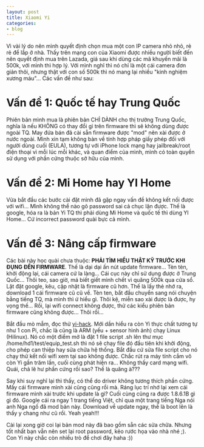 ```yaml
---
layout: post
title: Xiaomi Yi
categories:
- blog
---
```


Vì vài lý do nên mình quyết định chọn mua một con IP camera nhỏ nhỏ, rẻ rẻ để lắp ở nhà. Thấy trên mạng con của Xiaomi được nhiều người biết đến nên quyết định mua trên Lazada, giá sau khi dùng các mã khuyến mãi là 500k, với mình thì hợp lý. Với mình nghĩ thì nó chỉ là một cái camera đơn giản thôi, nhưng thật với con số 500k thì nó mang lại nhiều "kinh nghiệm xương máu"... Các vấn đề như sau:

Vấn đề 1: Quốc tế hay Trung Quốc 
================================

Phiên bản mình mua là phiên bản CHỈ DÀNH cho thị trường Trung Quốc, nghĩa là nếu KHÔNG có thay đổi gì trên firmware thì sẽ không dùng được ngoài TQ. May đứa bán đã cài sẵn firmware được "mod" nên xài được ở nước ngoài. Mình xin tạm không bàn về tính hợp pháp giấy phép đối với người dùng cuối (EULA), tương tự với iPhone lock mạng hay jailbreak/root điện thoại vì mỗi lúc mỗi khác, và quan điểm của mình, mình có toàn quyền sử dụng với phần cứng thuộc sở hữu của mình.

Vấn đề 2: Mi Home hay YI Home
=============================

Vừa bắt đầu các bước cài đặt mình đã gặp ngay vấn đề không kết nối được với wifi... Mình không thể nào gõ password sai cả chục lận được. Thế là google, hóa ra là bản Yi TQ thì phải dùng Mi Home và quốc tế thì dùng YI Home... Cứ incorrect password quài bực cả mình.

Vấn đề 3: Nâng cấp firmware
===========================

Các bài này học quài chưa thuộc: **PHẢI TÌM HIỂU THẬT KỸ TRƯỚC KHI ĐỤNG ĐẾN FIRMWARE**. Thế là dại dại ấn nút update firmware... Tèn tèn, khởi động lại, cái camera cứ la làng... Cái cục này chỉ sử dụng được ở Trung Quốc... Thôi teo, sao giờ, má biết giết mình chết vì quăng 500k qua cửa sổ. Lật đật google, kêu, cập nhật là firmware cũ hơn. Thế là lấy thẻ nhớ ra, download 1 cái firmware cũ cũ về. Tèn ten, bắt đầu chuyển sang nói chuyện bằng tiếng TQ, mà mình thì ứ hiểu gì. Thôi kệ, miễn sao xài được là được, hy vọng thế... Rồi, lại wifi connect không được, thử các kiểu phiên bản firmware cũng không được... Thôi rồi...

Bắt đầu mò mẫm, đọc thử [yi-hack](https://github.com/fritz-smh/yi-hack/tree/master/sd/test). Mới dần hiểu ra còn Yi thực chất tương tự như 1 con Pi, chắc là cũng là ARM (yếu + sensor hình ảnh) chạy Linux (Hilinux). Nó có một điểm mở là đặt 1 file script .sh lên thư mục /home/hd1/test/equip_test.sh thì nó sẽ chạy file đó đầu tiên khi khởi động, cho phép can thiệp hay sửa chữa hệ thống. Bắt đầu cứ sửa file script cho nó chạy thử kết nối wifi xem tại sao không được. Chắc rút ra máy tính cắm vô còn Yi gần trăm lần, cuối cùng phát hiện ra... Không thấy card mạng wifi. Quái, chả lẽ hư phần cứng rồi sao? Thế là quăng à???

Say khi suy nghĩ lại thì thấy, có thể do driver không tương thích phần cứng. Mấy cái firmware mình xài cũng cũng rồi mà. Ráng lục trí nhớ lại xem cái firmware mình xài trước khi update là gì? Cuối cùng cũng ra được 1.8.6.1B gì gì đó. Google cái ra ngay 1 trang tiếng Việt, chỉ qua một trang tiếng Nga nói anh Nga ngố đã mod bản này. Download về update ngay, thế là boot lên là thấy y chang như cũ rồi. Yeah yeah!!!

Cài lại xong giờ coi lại bản mod này đã bao gồm sẵn các sửa chữa. Nhưng tốt nhất bạn vẫn nên set lại root password, kẻo rước họa vào nhà nhé ;). Con Yi này chắc còn nhiều trò để chơi đây haha :))